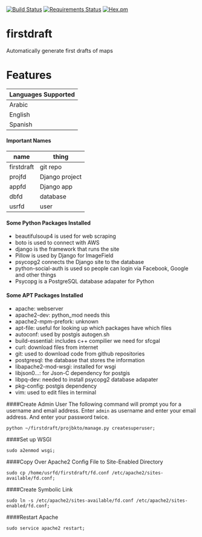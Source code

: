 [![Build Status](https://travis-ci.org/DanielJDufour/firstdraft.svg?branch=master)](https://travis-ci.org/DanielJDufour/firstdraft)
[![Requirements Status](https://requires.io/github/DanielJDufour/firstdraft/requirements.svg?branch=master)](https://requires.io/github/DanielJDufour/firstdraft/requirements/?branch=master)
[![Hex.pm](https://img.shields.io/hexpm/l/plug.svg?maxAge=2592000?style=plastic)]()

# firstdraft
Automatically generate first drafts of maps

# Features
| Languages Supported |
| ------------------- |
| Arabic |
| English |
| Spanish|

#### Important Names
| name | thing |
| --------- | --------- |
| firstdraft | git repo |
| projfd | Django project |
| appfd | Django app |
| dbfd | database |
| usrfd | user|


#### Some Python Packages Installed 
* beautifulsoup4 is used for web scraping
* boto is used to connect with AWS
* django is the framework that runs the site
* Pillow is used by Django for ImageField
* psycopg2 connects the Django site to the database
* python-social-auth is used so people can login via Facebook, Google and other things
* Psycopg is a PostgreSQL database adapater for Python

#### Some APT Packages Installed
* apache: webserver
* apache2-dev: python_mod needs this
* apache2-mpm-prefork: unknown
* apt-file: useful for looking up which packages have which files
* autoconf: used by postgis autogen.sh
* build-essential: includes c++ compilier we need for sfcgal
* curl: download files from internet
* git: used to download code from github repositories
* postgresql: the database that stores the information
* libapache2-mod-wsgi: installed for wsgi
* libjson0...: for Json-C dependency for postgis
* libpq-dev: needed to install psycopg2 database adapater
* pkg-config: postgis dependency
* vim: used to edit files in terminal

####Create Admin User
The following command will prompt you for a username and email address.
Enter ```admin``` as username and enter your email address.
And enter your password twice.
```
python ~/firstdraft/projbkto/manage.py createsuperuser;
```

####Set up WSGI
```
sudo a2enmod wsgi;
```

####Copy Over Apache2 Config File to Site-Enabled Directory
```
sudo cp /home/usrfd/firstdraft/fd.conf /etc/apache2/sites-available/fd.conf;
```

####Create Symbolic Link
```
sudo ln -s /etc/apache2/sites-available/fd.conf /etc/apache2/sites-enabled/fd.conf;
```

####Restart Apache
```
sudo service apache2 restart;
```
